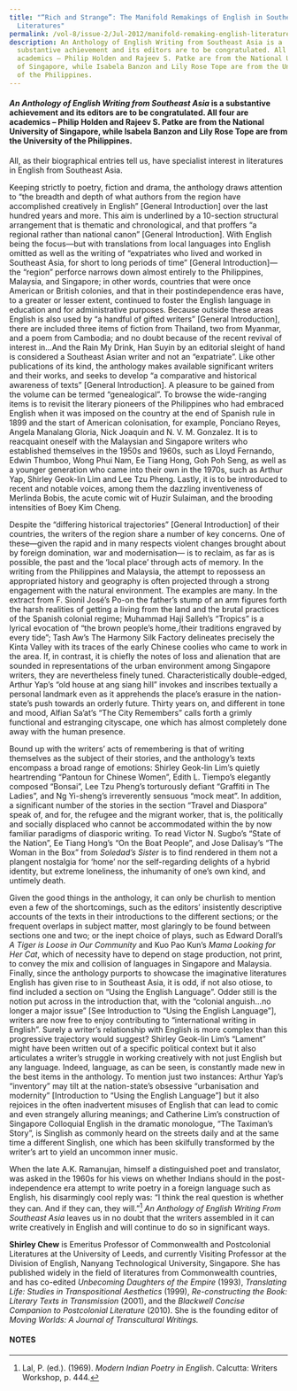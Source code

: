 ```yaml
---
title: "“Rich and Strange”: The Manifold Remakings of English in Southeast Asian
  Literatures"
permalink: /vol-8/issue-2/Jul-2012/manifold-remaking-english-literature/
description: An Anthology of English Writing from Southeast Asia is a
  substantive achievement and its editors are to be congratulated. All four are
  academics – Philip Holden and Rajeev S. Patke are from the National University
  of Singapore, while Isabela Banzon and Lily Rose Tope are from the University
  of the Philippines.
---
```

 #### _An Anthology of English Writing from Southeast Asia_ is a substantive achievement and its editors are to be congratulated. All four are academics – Philip Holden and Rajeev S. Patke are from the National University of Singapore, while Isabela Banzon and Lily Rose Tope are from the University of the Philippines.

All, as their biographical entries tell us, have specialist interest in literatures in English from Southeast Asia.

Keeping strictly to poetry, fiction and drama, the anthology draws attention to “the breadth and depth of what authors from the region have accomplished creatively in English” \[General Introduction\] over the last hundred years and more. This aim is underlined by a 10-section structural arrangement that is thematic and chronological, and that proffers “a regional rather than national canon” \[General Introduction\]. With English being the focus—but with translations from local languages into English omitted as well as the writing of “expatriates who lived and worked in Southeast Asia, for short to long periods of time” \[General Introduction\]—the “region” perforce narrows down almost entirely to the Philippines, Malaysia, and Singapore; in other words, countries that were once American or British colonies, and that in their postindependence eras have, to a greater or lesser extent, continued to foster the English language in education and for administrative purposes. Because outside these areas English is also used by “a handful of gifted writers” \[General Introduction\], there are included three items of fiction from Thailand, two from Myanmar, and a poem from Cambodia; and no doubt because of the recent revival of interest in…And the Rain My Drink, Han Suyin by an editorial sleight of hand is considered a Southeast Asian writer and not an “expatriate”.
Like other publications of its kind, the anthology makes available significant writers and their works, and seeks to develop “a comparative and historical awareness of texts” \[General Introduction\]. A pleasure to be gained from the volume can be termed “genealogical”. To browse the wide-ranging items is to revisit the literary pioneers of the Philippines who had embraced English when it was imposed on the country at the end of Spanish rule in 1899 and the start of American colonisation, for example, Ponciano Reyes, Angela Manalang Gloria, Nick Joaquin and N. V. M. Gonzalez. It is to reacquaint oneself with the Malaysian and Singapore writers who established themselves in the 1950s and 1960s, such as Lloyd Fernando, Edwin Thumboo, Wong Phui Nam, Ee Tiang Hong, Goh Poh Seng, as well as a younger generation who came into their own in the 1970s, such as Arthur Yap, Shirley Geok-lin Lim and Lee Tzu Pheng. Lastly, it is to be introduced to recent and notable voices, among them the dazzling inventiveness of Merlinda Bobis, the acute comic wit of Huzir Sulaiman, and the brooding intensities of Boey Kim Cheng.

Despite the “differing historical trajectories” \[General Introduction\] of their countries, the writers of the region share a number of key concerns. One of these—given the rapid and in many respects violent changes brought about by foreign domination, war and modernisation— is to reclaim, as far as is possible, the past and the ‘local place’ through acts of memory. In the writing from the Philippines and Malaysia, the attempt to repossess an appropriated history and geography is often projected through a strong engagement with the natural environment. The examples are many. In the extract from F. Sionil José’s Po-on the father’s stump of an arm figures forth the harsh realities of getting a living from the land and the brutal practices of the Spanish colonial regime; Muhammad Haji Salleh’s “Tropics” is a lyrical evocation of “the brown people’s home,/their traditions engraved by every tide”; Tash Aw’s The Harmony Silk Factory delineates precisely the Kinta Valley with its traces of the early Chinese coolies who came to work in the area. If, in contrast, it is chiefly the notes of loss and alienation that are sounded in representations of the urban environment among Singapore writers, they are nevertheless finely tuned. Characteristically double-edged, Arthur Yap’s “old house at ang siang hill” invokes and inscribes textually a personal landmark even as it apprehends the place’s erasure in the nation-state’s push towards an orderly future. Thirty years on, and different in tone and mood, Alfian Sa’at’s “The City Remembers” calls forth a grimly functional and estranging cityscape, one which has almost completely done away with the human presence.

Bound up with the writers’ acts of remembering is that of writing themselves as the subject of their stories, and the anthology’s texts encompass a broad range of emotions: Shirley Geok-lin Lim’s quietly heartrending “Pantoun for Chinese Women”, Edith L. Tiempo’s elegantly composed “Bonsai”, Lee Tzu Pheng’s torturously defiant “Graffiti in The Ladies”, and Ng Yi-sheng’s irreverently sensuous “mock meat”. In addition, a significant number of the stories in the section “Travel and Diaspora” speak of, and for, the refugee and the migrant worker, that is, the politically and socially displaced who cannot be accommodated within the by now familiar paradigms of diasporic writing. To read Victor N. Sugbo’s “State of the Nation”, Ee Tiang Hong’s “On the Boat People”, and Jose Dalisay’s “The Woman in the Box” from *Soledad’s Sister* is to find rendered in them not a plangent nostalgia for ‘home’ nor the self-regarding delights of a hybrid identity, but extreme loneliness, the inhumanity of one’s own kind, and untimely death.

Given the good things in the anthology, it can only be churlish to mention even a few of the shortcomings, such as the editors’ insistently descriptive accounts of the texts in their introductions to the different sections; or the frequent overlaps in subject matter, most glaringly to be found between sections one and two; or the inept choice of plays, such as Edward Dorall’s *A Tiger is Loose in Our Community* and Kuo Pao Kun’s *Mama Looking for Her Cat*, which of necessity have to depend on stage production, not print, to convey the mix and collision of languages in Singapore and Malaysia. Finally, since the anthology purports to showcase the imaginative literatures English has given rise to in Southeast Asia, it is odd, if not also otiose, to find included a section on “Using the English Language”. Odder still is the notion put across in the introduction that, with the “colonial anguish…no longer a major issue” \[See Introduction to “Using the English Language”\], writers are now free to enjoy contributing to “international writing in English”. Surely a writer’s relationship with English is more complex than this progressive trajectory would suggest? Shirley Geok-lin Lim’s “Lament” might have been written out of a specific political context but it also articulates a writer’s struggle in working creatively with not just English but any language. Indeed, language, as can be seen, is constantly made new in the best items in the anthology. To mention just two instances: Arthur Yap’s “inventory” may tilt at the nation-state’s obsessive “urbanisation and modernity” \[Introduction to “Using the English Language”\] but it also rejoices in the often inadvertent misuses of English that can lead to comic and even strangely alluring meanings; and Catherine Lim’s construction of Singapore Colloquial English in the dramatic monologue, “The Taximan’s Story”, is Singlish as commonly heard on the streets daily and at the same time a different Singlish, one which has been skilfully transformed by the writer’s art to yield an uncommon inner music.

When the late A.K. Ramanujan, himself a distinguished poet and translator, was asked in the 1960s for his views on whether Indians should in the post-independence era attempt to write poetry in a foreign language such as English, his disarmingly cool reply was: “I think the real question is whether they can. And if they can, they will.”[^1] *An Anthology of English Writing From Southeast Asia* leaves us in no doubt that the writers assembled in it can write creatively in English and will continue to do so in significant ways.

<div>
<b>Shirley Chew</b> is Emeritus Professor of Commonwealth and Postcolonial Literatures at the University of Leeds, and currently Visiting Professor at the Division of English, Nanyang Technological University, Singapore. She has published widely in the field of literatures from Commonwealth countries, and has co-edited <i>Unbecoming Daughters of the Empire</i> (1993), <i>Translating Life: Studies in Transpositional Aesthetics</i> (1999), <i>Re-constructing the Book: Literary Texts in Transmission</i> (2001), and the <i>Blackwell Concise Companion to Postcolonial Literature</i> (2010). She is the founding editor of <i>Moving Worlds: A Journal of Transcultural Writings.</i></div>
	
#### **NOTES**

[^1]: Lal, P. (ed.). (1969). _Modern Indian Poetry in English_. Calcutta: Writers Workshop, p. 444.


